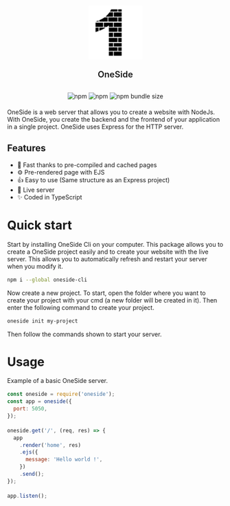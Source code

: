 <div align="center" style="margin-bottom: 20px">
    <a href="https://github.com/Marius-brt/oneside-js">
        <img src="logo.png" alt="Logo" width="125">
    </a>
    <p style="font-size: 20px; font-weight: 600; margin-bottom: 30px">OneSide</p>
    <img alt="npm" src="https://img.shields.io/npm/v/oneside">
    <img alt="npm" src="https://img.shields.io/npm/dw/oneside">
    <img alt="npm bundle size" src="https://img.shields.io/bundlephobia/min/oneside">
</div>

OneSide is a web server that allows you to create a website with NodeJs. With OneSide, you create the backend and the frontend of your application in a single project. OneSide uses Express for the HTTP server.

## Features

- 📨 Fast thanks to pre-compiled and cached pages
- ⚙️ Pre-rendered page with EJS
- 👍 Easy to use (Same structure as an Express project)
- 🔁 Live server
- ✨ Coded in TypeScript

# Quick start

Start by installing OneSide Cli on your computer. This package allows you to create a OneSide project easily and to create your website with the live server. This allows you to automatically refresh and restart your server when you modify it.

```bash
npm i --global oneside-cli
```

Now create a new project. To start, open the folder where you want to create your project with your cmd (a new folder will be created in it). Then enter the following command to create your project.

```bash
oneside init my-project
```

Then follow the commands shown to start your server.

# Usage

Example of a basic OneSide server.

```js
const oneside = require('oneside');
const app = oneside({
  port: 5050,
});

oneside.get('/', (req, res) => {
  app
    .render('home', res)
    .ejs({
      message: 'Hello world !',
    })
    .send();
});

app.listen();
```
